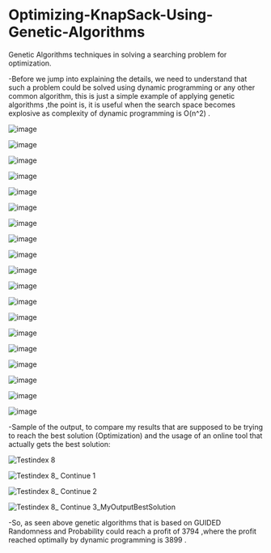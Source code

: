 # Optimizing-KnapSack-Using-Genetic-Algorithms
Genetic Algorithms techniques in solving a searching problem for optimization.

-Before we jump into explaining the details, we need to understand that such a problem could be solved using dynamic programming or any other common algorithm, this is just a simple example of applying genetic algorithms ,the point is, it is useful when the search space becomes explosive as complexity of dynamic programming is O(n^2) .

![image](https://user-images.githubusercontent.com/112272836/217850734-8a8287de-8688-4d5d-a8e9-38bef07b506f.png)

![image](https://user-images.githubusercontent.com/112272836/217850782-8ffdd52d-5db4-4268-90b0-ef951e63be77.png)

![image](https://user-images.githubusercontent.com/112272836/217850853-b6d3bb36-4e82-4393-b732-ca820b8243d5.png)

![image](https://user-images.githubusercontent.com/112272836/217850923-a32f991e-3767-42f3-a2ec-b32adb7e6e7c.png)

![image](https://user-images.githubusercontent.com/112272836/217850994-0b247ef1-aec4-497b-b3f5-f364cb7a2e1f.png)

![image](https://user-images.githubusercontent.com/112272836/217851068-fd2f8e11-462c-466b-b588-bddeb1ab3d29.png)

![image](https://user-images.githubusercontent.com/112272836/217851138-1a945a3f-40bf-45fe-b1f4-7a58fac9a74f.png)

![image](https://user-images.githubusercontent.com/112272836/217851230-cc1a9ab6-16e8-45c2-b723-ae4299d09f0f.png)

![image](https://user-images.githubusercontent.com/112272836/217851290-26afeaec-d508-4d19-9592-22dbc1a96561.png)

![image](https://user-images.githubusercontent.com/112272836/217851341-d2ea69bf-023b-4b33-86bf-bd5b731c8641.png)

![image](https://user-images.githubusercontent.com/112272836/217851397-ba49d477-2f49-40e8-866b-137765abe265.png)

![image](https://user-images.githubusercontent.com/112272836/217851461-db58c8cb-25d3-4ed7-9723-bcae1d949e94.png)

![image](https://user-images.githubusercontent.com/112272836/217851535-f785fead-faea-4c0b-8c16-6da0bf9dca99.png)

![image](https://user-images.githubusercontent.com/112272836/217851589-6ea66c3d-b786-477e-a339-5294d729052d.png)

![image](https://user-images.githubusercontent.com/112272836/217850462-e837a50c-019f-4415-aa9c-a8d9c43085dc.png)

![image](https://user-images.githubusercontent.com/112272836/217850545-3f2a0512-d2cd-422c-b0b5-15db883d4297.png)

![image](https://user-images.githubusercontent.com/112272836/217851674-c2a579f5-3c2b-49ab-9683-9ce88dd8ebb7.png)

![image](https://user-images.githubusercontent.com/112272836/217851729-5032cd88-2bc3-4f5e-85ce-dfb7c2c6a16d.png)

![image](https://user-images.githubusercontent.com/112272836/217851857-887b0c54-be7c-4597-bf70-35528463c43b.png)

-Sample of the output, to compare my results that are supposed to be trying to reach the best solution (Optimization) and the usage of an online tool that actually gets the best solution:

![Testindex 8](https://user-images.githubusercontent.com/112272836/217852611-bfde11b5-c0e7-464f-a2a9-13d002de4d8b.PNG)

![Testindex 8_ Continue 1](https://user-images.githubusercontent.com/112272836/217852600-9a58415d-7b46-45b7-bb5c-526d5364d444.PNG)

![Testindex 8_ Continue 2](https://user-images.githubusercontent.com/112272836/217852605-e3379486-5b2a-4d57-b311-762d76963b67.PNG)

![Testindex 8_ Continue 3_MyOutputBestSolution](https://user-images.githubusercontent.com/112272836/217852610-e0b52f74-ae50-41d8-866f-61b8ac0fbd87.PNG)

-So, as seen above genetic algorithms that is based on GUIDED Randomness and Probability could reach a profit of 3794 ,where the profit reached optimally by dynamic programming is 3899 .
